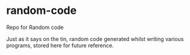 # random-code
Repo for Random code

Just as it says on the tin, random code generated whilst writing various programs, stored here for future reference.
